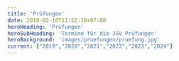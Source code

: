 ```yaml
---
title: 'Prüfungen'
date: 2018-02-10T11:52:18+07:00
heroHeading: 'Prüfungen'
heroSubHeading: 'Termine für die JGV Prüfungen'
heroBackground: 'images/pruefungen/pruefung.jpg'
current: ["2019","2020","2021","2022","2023","2024"]
---
```

